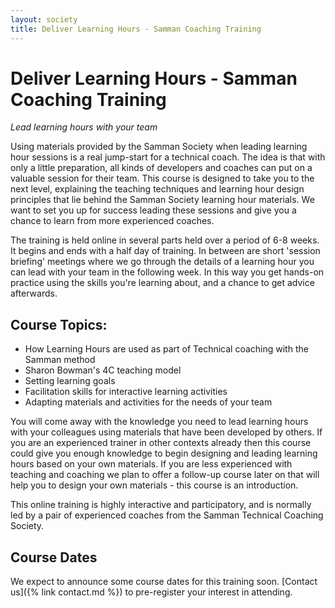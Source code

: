 ```yaml
---
layout: society
title: Deliver Learning Hours - Samman Coaching Training
---
```


# Deliver Learning Hours - Samman Coaching Training
_Lead learning hours with your team_

Using materials provided by the Samman Society when leading learning hour sessions is a real jump-start for a technical coach. The idea is that with only a little preparation, all kinds of developers and coaches can put on a valuable session for their team. This course is designed to take you to the next level, explaining the teaching techniques and learning hour design principles that lie behind the Samman Society learning hour materials. We want to set you up for success leading these sessions and give you a chance to learn from more experienced coaches.

The training is held online in several parts held over a period of 6-8 weeks. It begins and ends with a half day of training. In between are short 'session briefing' meetings where we go through the details of a learning hour you can lead with your team in the following week. In this way you get hands-on practice using the skills you're learning about, and a chance to get advice afterwards.

## Course Topics:

* How Learning Hours are used as part of Technical coaching with the Samman method
* Sharon Bowman's 4C teaching model
* Setting learning goals
* Facilitation skills for interactive learning activities
* Adapting materials and activities for the needs of your team

You will come away with the knowledge you need to lead learning hours with your colleagues using materials that have been developed by others. If you are an experienced trainer in other contexts already then this course could give you enough knowledge to begin designing and leading learning hours based on your own materials. If you are less experienced with teaching and coaching we plan to offer a follow-up course later on that will help you to design your own materials - this course is an introduction.

This online training is highly interactive and participatory, and is normally led by a pair of experienced coaches from the Samman Technical Coaching Society.

## Course Dates

We expect to announce some course dates for this training soon. [Contact us]({% link contact.md %}) to pre-register your interest in attending.
